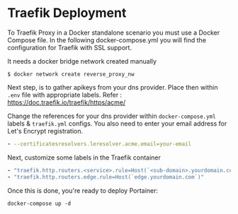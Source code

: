 # Traefik Deployment

To Traefik Proxy in a Docker standalone scenario you must use a Docker Compose file. In the following docker-compose.yml you will find the configuration for Traefik with SSL support.

It needs a docker bridge network created manually

```shell
$ docker network create reverse_proxy_nw
```

Next step, is to gather apikeys from your dns provider. Place then within `.env` file with appropriate labels.
Refer : https://doc.traefik.io/traefik/https/acme/

Change the references for your dns provider within `docker-compose.yml` labels & `traefik.yml` configs.
You also need to enter your email address for Let's Encrypt registration.

```yaml
- --certificatesresolvers.leresolver.acme.email=your-email
```

Next, customize some labels in the Traefik container

```yaml
- "traefik.http.routers.<service>.rule=Host(`<sub-domain>.yourdomain.com`)"
- "traefik.http.routers.edge.rule=Host(`edge.yourdomain.com`)"
```

Once this is done, you're ready to deploy Portainer:

```shell
docker-compose up -d
```
